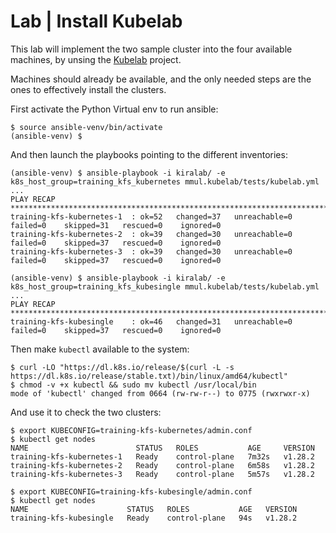 # Lab | Install Kubelab

This lab will implement the two sample cluster into the four available
machines, by unsing the [Kubelab](https://github.com/mmul-it/kubelab) project.

Machines should already be available, and the only needed steps are the ones to
effectively install the clusters.

First activate the Python Virtual env to run ansible:

```console
$ source ansible-venv/bin/activate
(ansible-venv) $
```

And then launch the playbooks pointing to the different inventories:

```console
(ansible-venv) $ ansible-playbook -i kiralab/ -e k8s_host_group=training_kfs_kubernetes mmul.kubelab/tests/kubelab.yml 
...
PLAY RECAP ***********************************************************************************************************************************************
training-kfs-kubernetes-1  : ok=52   changed=37   unreachable=0    failed=0    skipped=31   rescued=0    ignored=0   
training-kfs-kubernetes-2  : ok=39   changed=30   unreachable=0    failed=0    skipped=37   rescued=0    ignored=0   
training-kfs-kubernetes-3  : ok=39   changed=30   unreachable=0    failed=0    skipped=37   rescued=0    ignored=0

(ansible-venv) $ ansible-playbook -i kiralab/ -e k8s_host_group=training_kfs_kubesingle mmul.kubelab/tests/kubelab.yml
...
PLAY RECAP ***********************************************************************************************************************************************
training-kfs-kubesingle    : ok=46   changed=31   unreachable=0    failed=0    skipped=37   rescued=0    ignored=0
```

Then make `kubectl` available to the system:

```console
$ curl -LO "https://dl.k8s.io/release/$(curl -L -s https://dl.k8s.io/release/stable.txt)/bin/linux/amd64/kubectl"
$ chmod -v +x kubectl && sudo mv kubectl /usr/local/bin
mode of 'kubectl' changed from 0664 (rw-rw-r--) to 0775 (rwxrwxr-x)
```

And use it to check the two clusters:

```console
$ export KUBECONFIG=training-kfs-kubernetes/admin.conf
$ kubectl get nodes
NAME                        STATUS   ROLES           AGE     VERSION
training-kfs-kubernetes-1   Ready    control-plane   7m32s   v1.28.2
training-kfs-kubernetes-2   Ready    control-plane   6m58s   v1.28.2
training-kfs-kubernetes-3   Ready    control-plane   5m57s   v1.28.2

$ export KUBECONFIG=training-kfs-kubesingle/admin.conf
$ kubectl get nodes
NAME                      STATUS   ROLES           AGE   VERSION
training-kfs-kubesingle   Ready    control-plane   94s   v1.28.2
```
